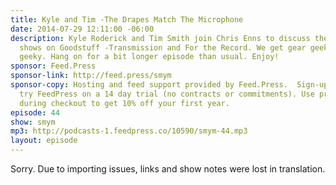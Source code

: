 ```yaml
---
title: Kyle and Tim -The Drapes Match The Microphone
date: 2014-07-29 12:11:00 -06:00
description: Kyle Roderick and Tim Smith join Chris Enns to discuss their respective
  shows on Goodstuff -Transmission and For the Record. We get gear geeky and production
  geeky. Hang on for a bit longer episode than usual. Enjoy!
sponsor: Feed.Press
sponsor-link: http://feed.press/smym
sponsor-copy: Hosting and feed support provided by Feed.Press.  Sign-up today and
  try FeedPress on a 14 day trial (no contracts or commitments). Use promo code "smym"
  during checkout to get 10% off your first year.
episode: 44
show: smym
mp3: http://podcasts-1.feedpress.co/10590/smym-44.mp3
layout: episode
---
```


Sorry. Due to importing issues, links and show notes were lost in translation.
